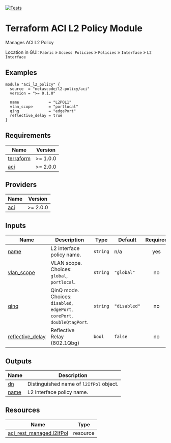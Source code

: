 <!-- BEGIN_TF_DOCS -->
[![Tests](https://github.com/netascode/terraform-aci-l2-policy/actions/workflows/test.yml/badge.svg)](https://github.com/netascode/terraform-aci-l2-policy/actions/workflows/test.yml)

# Terraform ACI L2 Policy Module

Manages ACI L2 Policy

Location in GUI:
`Fabric` » `Access Policies` » `Policies` » `Interface` » `L2 Interface`

## Examples

```hcl
module "aci_l2_policy" {
  source  = "netascode/l2-policy/aci"
  version = ">= 0.1.0"

  name             = "L2POL1"
  vlan_scope       = "portlocal"
  qinq             = "edgePort"
  reflective_delay = true
}
```

## Requirements

| Name | Version |
|------|---------|
| <a name="requirement_terraform"></a> [terraform](#requirement\_terraform) | >= 1.0.0 |
| <a name="requirement_aci"></a> [aci](#requirement\_aci) | >= 2.0.0 |

## Providers

| Name | Version |
|------|---------|
| <a name="provider_aci"></a> [aci](#provider\_aci) | >= 2.0.0 |

## Inputs

| Name | Description | Type | Default | Required |
|------|-------------|------|---------|:--------:|
| <a name="input_name"></a> [name](#input\_name) | L2 interface policy name. | `string` | n/a | yes |
| <a name="input_vlan_scope"></a> [vlan\_scope](#input\_vlan\_scope) | VLAN scope. Choices: `global`, `portlocal`. | `string` | `"global"` | no |
| <a name="input_qinq"></a> [qinq](#input\_qinq) | QinQ mode. Choices: `disabled`, `edgePort`, `corePort`, `doubleQtagPort`. | `string` | `"disabled"` | no |
| <a name="input_reflective_delay"></a> [reflective\_delay](#input\_reflective\_delay) | Reflective Relay (802.1Qbg) | `bool` | `false` | no |

## Outputs

| Name | Description |
|------|-------------|
| <a name="output_dn"></a> [dn](#output\_dn) | Distinguished name of `l2IfPol` object. |
| <a name="output_name"></a> [name](#output\_name) | L2 interface policy name. |

## Resources

| Name | Type |
|------|------|
| [aci_rest_managed.l2IfPol](https://registry.terraform.io/providers/CiscoDevNet/aci/latest/docs/resources/rest_managed) | resource |
<!-- END_TF_DOCS -->